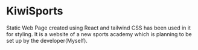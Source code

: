 # KiwiSports
 Static Web Page created using React and tailwind CSS has been used in it for styling. It is a website of a new sports academy which is planning to be set up by the developer(Myself).
